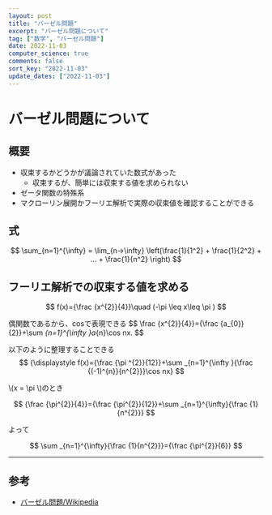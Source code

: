```yaml
---
layout: post
title: "バーゼル問題"
excerpt: "バーゼル問題について"
tag: ["数学", "バーゼル問題"]
date: 2022-11-03
computer_science: true
comments: false
sort_key: "2022-11-03"
update_dates: ["2022-11-03"]
---
```


# バーゼル問題について

## 概要
 - 収束するかどうかが議論されていた数式があった
   - 収束するが、簡単には収束する値を求められない
 - ゼータ関数の特殊系
 - マクローリン展開かフーリエ解析で実際の収束値を確認することができる

## 式

$$
\sum_{n=1}^{\infty} = \lim_{n->\infty} \left(\frac{1}{1^2} + \frac{1}{2^2} + ... + \frac{1}{n^2} \right)
$$

## フーリエ解析での収束する値を求める

$$
f(x)={\frac {x^{2}}{4}}\quad (-\pi \leq x\leq \pi )
$$

偶関数であるから、cosで表現できる
$$
\frac {x^{2}}{4}}={\frac {a_{0}}{2}}+\sum _{n=1}^{\infty }a_{n}\cos nx.
$$

以下のように整理することできる
$$
{\displaystyle f(x)={\frac {\pi ^{2}}{12}}+\sum _{n=1}^{\infty }{\frac {(-1)^{n}}{n^{2}}}\cos nx}
$$

\\(x = \pi \\)のとき

$$
{\frac  {\pi^{2}}{4}}={\frac  {\pi^{2}}{12}}+\sum _{n=1}^{\infty}{\frac  {1}{n^{2}}}
$$

よって

$$
\sum _{n=1}^{\infty}{\frac  {1}{n^{2}}}={\frac  {\pi^{2}}{6}}
$$

---

## 参考
 - [バーゼル問題/Wikipedia](https://ja.wikipedia.org/wiki/%E3%83%90%E3%83%BC%E3%82%BC%E3%83%AB%E5%95%8F%E9%A1%8C#:~:text=%E3%83%90%E3%83%BC%E3%82%BC%E3%83%AB%E5%95%8F%E9%A1%8C%EF%BC%88%E3%83%90%E3%83%BC%E3%82%BC%E3%83%AB%E3%82%82%E3%82%93%E3%81%A0%E3%81%84,%E3%81%8B%E3%82%89%E3%81%93%E3%81%AE%E5%90%8D%E5%89%8D%E3%81%A7%E5%91%BC%E3%81%B0%E3%82%8C%E3%82%8B%E3%80%82)

